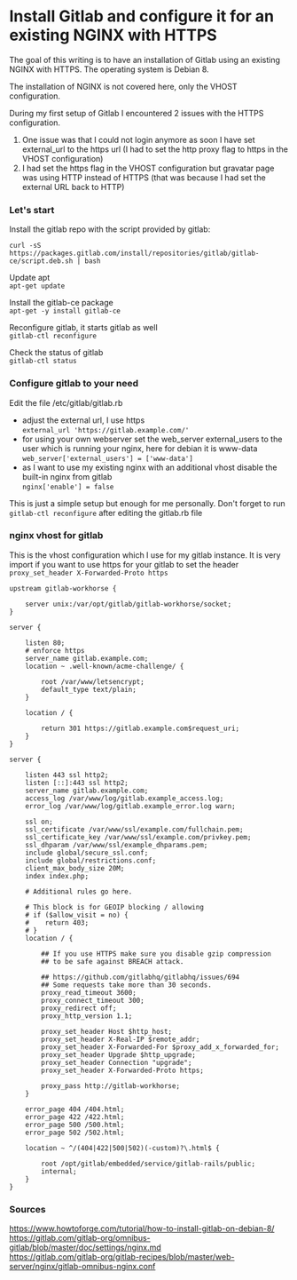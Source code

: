 # Install Gitlab and configure it for an existing NGINX with HTTPS

The goal of this writing is to have an installation of Gitlab using an existing NGINX with HTTPS. The operating system is Debian 8.  

The installation of NGINX is not covered here, only the VHOST configuration.  

During my first setup of Gitlab I encountered 2 issues with the HTTPS configuration.
1. One issue was that I could not login anymore as soon I have set external_url to the https url (I had to set the http proxy flag to https in the VHOST configuration)  
2. I had set the https flag in the VHOST configuration but gravatar page was using HTTP instead of HTTPS (that was because I had set the external URL back to HTTP)

### Let's start

Install the gitlab repo with the script provided by gitlab:

`curl -sS https://packages.gitlab.com/install/repositories/gitlab/gitlab-ce/script.deb.sh | bash`

Update apt  
`apt-get update`

Install the gitlab-ce package  
`apt-get -y install gitlab-ce`

Reconfigure gitlab, it starts gitlab as well  
`gitlab-ctl reconfigure`

Check the status of gitlab  
`gitlab-ctl status`


### Configure gitlab to your need  
Edit the file /etc/gitlab/gitlab.rb   

- adjust the external url, I use https  
  `external_url 'https://gitlab.example.com/'`
- for using your own webserver set the web_server external_users to the user which is running your nginx, here for debian it is www-data  
  `web_server['external_users'] = ['www-data']`
- as I want to use my existing nginx with an additional vhost disable the built-in nginx from gitlab   
  `nginx['enable'] = false`

This is just a simple setup but enough for me personally.
Don't forget to run `gitlab-ctl reconfigure` after editing the gitlab.rb file

### nginx vhost for gitlab
This is the vhost configuration which I use for my gitlab instance. It is very import if you want to use https for your gitlab to set the header `proxy_set_header X-Forwarded-Proto https`

```
upstream gitlab-workhorse {

	server unix:/var/opt/gitlab/gitlab-workhorse/socket;
}

server {

	listen 80;
	# enforce https
	server_name gitlab.example.com;
	location ~ .well-known/acme-challenge/ {

		root /var/www/letsencrypt;
		default_type text/plain;
	}

	location / {

		return 301 https://gitlab.example.com$request_uri;
	}
}

server {

	listen 443 ssl http2;
	listen [::]:443 ssl http2;
	server_name gitlab.example.com;
	access_log /var/www/log/gitlab.example_access.log;
	error_log /var/www/log/gitlab.example_error.log warn;

	ssl on;
	ssl_certificate /var/www/ssl/example.com/fullchain.pem;
	ssl_certificate_key /var/www/ssl/example.com/privkey.pem;
	ssl_dhparam /var/www/ssl/example_dhparams.pem;
	include global/secure_ssl.conf;
	include global/restrictions.conf;
	client_max_body_size 20M;
	index index.php;

	# Additional rules go here.

	# This block is for GEOIP blocking / allowing
	# if ($allow_visit = no) {
	#    return 403;
	# }
	location / {

		## If you use HTTPS make sure you disable gzip compression
		## to be safe against BREACH attack.

		## https://github.com/gitlabhq/gitlabhq/issues/694
		## Some requests take more than 30 seconds.
		proxy_read_timeout 3600;
		proxy_connect_timeout 300;
		proxy_redirect off;
		proxy_http_version 1.1;

		proxy_set_header Host $http_host;
		proxy_set_header X-Real-IP $remote_addr;
		proxy_set_header X-Forwarded-For $proxy_add_x_forwarded_for;
		proxy_set_header Upgrade $http_upgrade;
		proxy_set_header Connection "upgrade";
		proxy_set_header X-Forwarded-Proto https;

		proxy_pass http://gitlab-workhorse;
	}

	error_page 404 /404.html;
	error_page 422 /422.html;
	error_page 500 /500.html;
	error_page 502 /502.html;

	location ~ ^/(404|422|500|502)(-custom)?\.html$ {

		root /opt/gitlab/embedded/service/gitlab-rails/public;
		internal;
	}
}
```

### Sources  
https://www.howtoforge.com/tutorial/how-to-install-gitlab-on-debian-8/  
https://gitlab.com/gitlab-org/omnibus-gitlab/blob/master/doc/settings/nginx.md  
https://gitlab.com/gitlab-org/gitlab-recipes/blob/master/web-server/nginx/gitlab-omnibus-nginx.conf  
